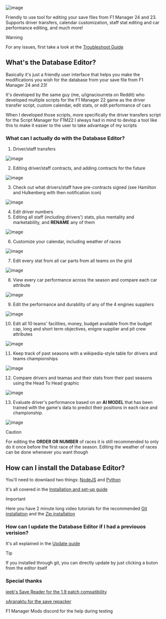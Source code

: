 ![image](https://github.com/user-attachments/assets/cb37258e-86c5-4db2-8f86-5bab0850f45c)

Friendly to use tool for editing your save files from F1 Manager 24 and 23. Supports driver transfers, calendar customization, staff stat editing and car performance editing, and much more!

> [!WARNING]
> For any issues, first take a  look at the [Troubleshoot Guide](https://github.com/IUrreta/DatabaseEditor/wiki/Troubleshoot-guide)

## What's the Database Editor? ##
Basically it's just a friendly user interface that helps you make the modifications you wish for the database from your save file from F1 Manager 24 and 23!

It's developed by the same guy (me, u/ignaciourreta on Reddit) who developed multiple scripts for the F1 Manager 22 game as the driver transfer script, custom calendar, edit stats, or edit performance of cars

When I developed those scripts, more specifically the driver transfers script for the Script Manager for F1M22 I always had in mind to devlop a tool like this to make it easier to the user to take advantage of my scripts

### What can I actually do with the Database Editor? ###

1. Driver/staff transfers

![image](https://github.com/user-attachments/assets/7c7657cd-2ca2-4c04-b4bb-badc1ad6f5a9)

2. Editing driver/staff contracts, and adding contracts for the future

![image](https://github.com/user-attachments/assets/61a9e810-36d2-43ae-9ddc-196b12198f9a)

3. Check out what drivers/staff have pre-contracts signed (see Hamilton and Hulkenberg with then notification icon)

![image](https://github.com/user-attachments/assets/52cb1e3c-3a6c-402b-9b20-96582a99b9d9)

4. Edit driver numbers
5. Editing all staff (including drivers') stats, plus mentality and marketability, and **RENAME** any of them

![image](https://github.com/user-attachments/assets/05bff58c-6a42-4200-8428-9eb673408a04)

6. Customize your calendar, including weather of races
   
![image](https://github.com/user-attachments/assets/256dae43-fdc6-4261-9913-1d93b61eb5bc)

7. Edit every stat from all car parts from all teams on the grid

![image](https://github.com/user-attachments/assets/9c8f934a-b4cc-46d2-a7ad-6feb85e3cb98)

8. View every car performance  across the season and compare each car attribute

![image](https://github.com/user-attachments/assets/27052ffa-5930-430b-b7e9-407813af4703)

9. Edit the performance and durability of any of the 4 engines suppliers
   
![image](https://github.com/user-attachments/assets/4514db0f-9ecc-4671-b0a6-f6b3f1a53076)

10. Edit all 10 teams' facilities, money, budget available from the budget cap, long and short term objectives, enigne supplier and pit crew attributes
   
![image](https://github.com/user-attachments/assets/243059de-4921-42d7-a59f-60bc2815f4a6)

11. Keep track of past seasons with a wikipedia-style table for drivers and teams championships
    
![image](https://github.com/user-attachments/assets/7b0fdadb-6d2c-4a72-8cee-2365bbff2c8b)

12. Compare drivers and teamas and their stats from their past seasons using the Head To Head graphic
    
![image](https://github.com/user-attachments/assets/8fe39b19-a1f7-4695-9cd8-e54241f4b7fe)

13. Evaluate driver's performance based on an **AI MODEL** that has been trained with the game's data to predict their positions in each race and championship.
    
![image](https://github.com/user-attachments/assets/40e70379-773e-43ba-b98a-2d2e020e4c70)



> [!CAUTION]
> For editing the **ORDER OR NUMBER** of races it is still recommended to only do it once before the first race of the season.
> Editing the weather of races can be done whenever you want though

## How can I install the Database Editor? ##
You'll need to downlaod two things: [NodeJS](https://nodejs.org/en/download) and [Python](https://www.python.org/downloads/)

It's all covered in the [Installation and set-up guide](https://github.com/IUrreta/DatabaseEditor/wiki/Installation-and-set%E2%80%90up-guide)

> [!IMPORTANT]
> Here you have 2 minute long video tutorials for the recommended [Git installation](https://www.youtube.com/watch?v=ashrVev0KFY) and the [Zip installation](https://www.youtube.com/watch?v=5BjV3vFMxd4)

### How can I update the Database Editor if I had a previouos verision? ###

It's all explained in the [Update guide](https://github.com/IUrreta/DatabaseEditor/wiki/Update-guide)

> [!TIP]
> If you installed through git, you can directly update by just clicking a buton from the editor itself

### Special thanks ###
[ieeb's Save Reader for the 1.9 patch compatibility](https://github.com/iebb/F1ManagerSaveReader)

[xAranaktu for the save repacker](https://github.com/xAranaktu/F1-Manager-2022-SaveFile-Repacker)

F1 Manager Mods discord for the help during testing
